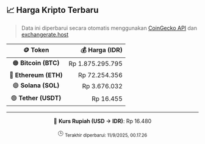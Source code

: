 

<!-- HARGA_KRIPTO -->
## 📈 Harga Kripto Terbaru

> Data ini diperbarui secara otomatis menggunakan [CoinGecko API](https://www.coingecko.com/) dan [exchangerate.host](https://exchangerate.host/)

<div align="center">

| 🪙 Token | 💰 Harga (IDR) |
|:------:|---------------:|
| 🟠 **Bitcoin (BTC)**   | Rp 1.875.295.795 |
| 🔵 **Ethereum (ETH)**  | Rp 72.254.356 |
| 🟣 **Solana (SOL)**    | Rp 3.676.032 |
| 🟢 **Tether (USDT)**   | Rp 16.455 |

---

💱 **Kurs Rupiah (USD → IDR)**: Rp 16.480

🕒 <sub>Terakhir diperbarui: 11/9/2025, 00.17.26</sub>

</div>
<!-- /HARGA_KRIPTO -->